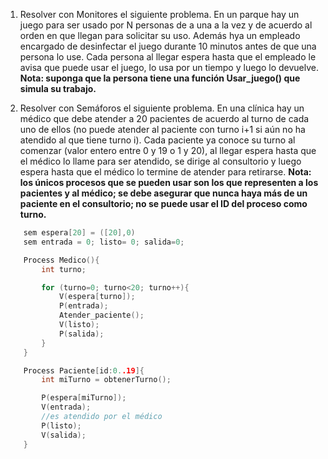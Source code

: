 1. Resolver con Monitores el siguiente problema.
En un parque hay un juego para ser usado por N personas de a una a la vez y de acuerdo al orden en que llegan para solicitar su uso. Además hya un empleado encargado de desinfectar el juego durante 10 minutos antes de que una persona lo use. Cada persona al llegar espera hasta que el empleado le avisa que puede usar el juego, lo usa por un tiempo y luego lo devuelve.
**Nota: suponga que la persona tiene una función Usar_juego() que simula su trabajo.**

2. Resolver con Semáforos el siguiente problema. 
En una clínica hay un médico que debe atender a 20 pacientes de acuerdo al turno de cada uno de ellos (no puede atender al paciente con turno i+1 si aún no ha atendido al que tiene turno i). Cada paciente ya conoce su turno al comenzar (valor entero entre 0 y 19 o 1 y 20), al llegar espera hasta que el médico lo llame para ser atendido, se dirige al consultorio y luego espera hasta que el médico lo termine de atender para retirarse.
**Nota: los únicos procesos que se pueden usar son los que representen a los pacientes y al médico; se debe asegurar que nunca haya más de un paciente en el consultorio; no se puede usar el ID del proceso como turno.**

```cpp
    sem espera[20] = ([20],0)
    sem entrada = 0; listo= 0; salida=0;

    Process Medico(){
        int turno;

        for (turno=0; turno<20; turno++){
            V(espera[turno]);
            P(entrada);
            Atender_paciente();
            V(listo);
            P(salida);
        }
    }

    Process Paciente[id:0..19]{
        int miTurno = obtenerTurno();

        P(espera[miTurno]);
        V(entrada);
        //es atendido por el médico
        P(listo);
        V(salida);
    }

```